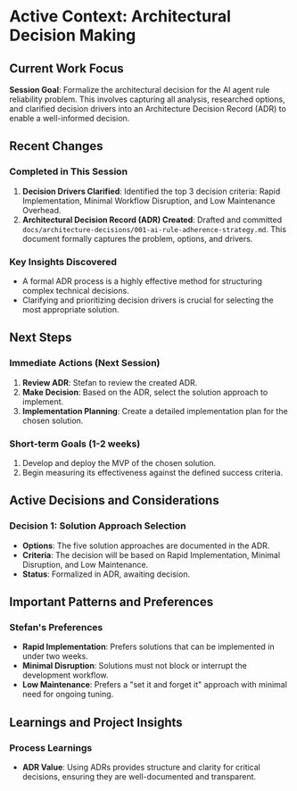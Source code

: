 # Active Context: Architectural Decision Making

## Current Work Focus

**Session Goal**: Formalize the architectural decision for the AI agent rule reliability problem. This involves capturing all analysis, researched options, and clarified decision drivers into an Architecture Decision Record (ADR) to enable a well-informed decision.

## Recent Changes

### Completed in This Session
1.  **Decision Drivers Clarified**: Identified the top 3 decision criteria: Rapid Implementation, Minimal Workflow Disruption, and Low Maintenance Overhead.
2.  **Architectural Decision Record (ADR) Created**: Drafted and committed `docs/architecture-decisions/001-ai-rule-adherence-strategy.md`. This document formally captures the problem, options, and drivers.

### Key Insights Discovered
- A formal ADR process is a highly effective method for structuring complex technical decisions.
- Clarifying and prioritizing decision drivers is crucial for selecting the most appropriate solution.

## Next Steps

### Immediate Actions (Next Session)
1.  **Review ADR**: Stefan to review the created ADR.
2.  **Make Decision**: Based on the ADR, select the solution approach to implement.
3.  **Implementation Planning**: Create a detailed implementation plan for the chosen solution.

### Short-term Goals (1-2 weeks)
1.  Develop and deploy the MVP of the chosen solution.
2.  Begin measuring its effectiveness against the defined success criteria.

## Active Decisions and Considerations

### Decision 1: Solution Approach Selection
- **Options**: The five solution approaches are documented in the ADR.
- **Criteria**: The decision will be based on Rapid Implementation, Minimal Disruption, and Low Maintenance.
- **Status**: Formalized in ADR, awaiting decision.

## Important Patterns and Preferences

### Stefan's Preferences
- **Rapid Implementation**: Prefers solutions that can be implemented in under two weeks.
- **Minimal Disruption**: Solutions must not block or interrupt the development workflow.
- **Low Maintenance**: Prefers a "set it and forget it" approach with minimal need for ongoing tuning.

## Learnings and Project Insights

### Process Learnings
- **ADR Value**: Using ADRs provides structure and clarity for critical decisions, ensuring they are well-documented and transparent.
